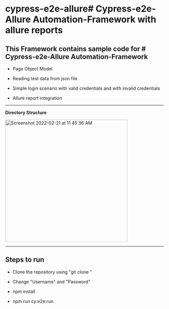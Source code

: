 # cypress-e2e-allure# Cypress-e2e-Allure Automation-Framework with allure reports

**This Framework contains sample code for # Cypress-e2e-Allure Automation-Framework**
---------------------------------------------------------------------------------------------
- Page Object Model

- Reading test data from json file

- Simple login scenario with valid credentials and with invalid credentials

- Allure report integration
----------------------------------------------------------------------------------------------
**Directory Structure**

<img width="388" alt="Screenshot 2022-02-21 at 11 45 36 AM" src="https://user-images.githubusercontent.com/6477971/154900324-cea27f14-4305-4251-9b6f-d9c917f88bac.png">

--------------------------------------------------------------------------------------------------------------------------------------------------------

**Steps to run**
----------------------------------------------------------------------------------------------

- Clone the repository using "git clone "

- Change "Username" and "Password" 

- npm install

- npm run cy:e2e:run
